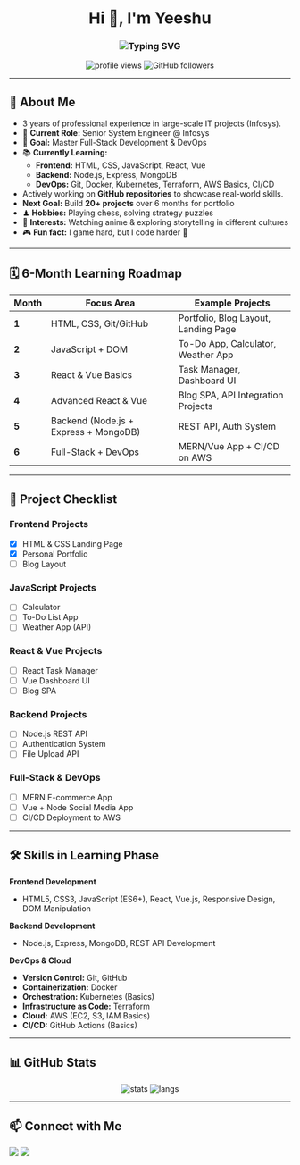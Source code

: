 <h1 align="center">Hi 👋, I'm Yeeshu</h1>
<h3 align="center">
  <img src="https://readme-typing-svg.demolab.com?font=Fira+Code&size=24&pause=1000&color=0078D7&width=440&lines=Aspiring+Full-Stack+Developer;DevOps+Enthusiast;Chess+Player+%26+Anime+Fan" alt="Typing SVG" />
</h3>

<p align="center">
 <img src="https://komarev.com/ghpvc/?username=dwivediyeeshu&label=Profile%20views&color=0e75b6&style=flat" alt="profile views" />
 <img src="https://img.shields.io/github/followers/dwivediyeeshu?label=Followers&style=social" alt="GitHub followers" />
</p>

---

## 🌟 About Me
-  3 years of professional experience in large-scale IT projects (Infosys).
- 💼 **Current Role:** Senior System Engineer @ Infosys 
- 🎯 **Goal:** Master Full-Stack Development & DevOps
- 📚 **Currently Learning:** 
   - **Frontend:** HTML, CSS, JavaScript, React, Vue 
   - **Backend:** Node.js, Express, MongoDB 
   - **DevOps:** Git, Docker, Kubernetes, Terraform, AWS Basics, CI/CD 
- Actively working on **GitHub repositories** to showcase real-world skills.  
- **Next Goal:** Build **20+ projects** over 6 months for portfolio
- ♟ **Hobbies:** Playing chess, solving strategy puzzles  
- 🎥 **Interests:** Watching anime & exploring storytelling in different cultures
- 🎮 **Fun fact:** I game hard, but I code harder  🎯  

---

## 🗓️ 6-Month Learning Roadmap

| Month | Focus Area | Example Projects |
|-------|------------|------------------|
| **1** | HTML, CSS, Git/GitHub | Portfolio, Blog Layout, Landing Page |
| **2** | JavaScript + DOM | To-Do App, Calculator, Weather App |
| **3** | React & Vue Basics | Task Manager, Dashboard UI |
| **4** | Advanced React & Vue | Blog SPA, API Integration Projects |
| **5** | Backend (Node.js + Express + MongoDB) | REST API, Auth System |
| **6** | Full-Stack + DevOps | MERN/Vue App + CI/CD on AWS |

---

## 🎯 Project Checklist

### **Frontend Projects**
- [x] HTML & CSS Landing Page 
- [x] Personal Portfolio 
- [ ] Blog Layout 

### **JavaScript Projects**
- [ ] Calculator 
- [ ] To-Do List App 
- [ ] Weather App (API) 

### **React & Vue Projects**
- [ ] React Task Manager 
- [ ] Vue Dashboard UI 
- [ ] Blog SPA 

### **Backend Projects**
- [ ] Node.js REST API 
- [ ] Authentication System 
- [ ] File Upload API 

### **Full-Stack & DevOps**
- [ ] MERN E-commerce App 
- [ ] Vue + Node Social Media App 
- [ ] CI/CD Deployment to AWS 

---

## 🛠 Skills in Learning Phase

**Frontend Development** 
- HTML5, CSS3, JavaScript (ES6+), React, Vue.js, Responsive Design, DOM Manipulation 

**Backend Development** 
- Node.js, Express, MongoDB, REST API Development 

**DevOps & Cloud** 
- **Version Control:** Git, GitHub 
- **Containerization:** Docker 
- **Orchestration:** Kubernetes (Basics) 
- **Infrastructure as Code:** Terraform 
- **Cloud:** AWS (EC2, S3, IAM Basics) 
- **CI/CD:** GitHub Actions (Basics) 

---

## 📊 GitHub Stats

<p align="center">
 <img src="https://github-readme-stats.vercel.app/api?username=dwivediyeeshu&show_icons=true&theme=radical" alt="stats" />
 <img src="https://github-readme-stats.vercel.app/api/top-langs/?username=dwivediyeeshu&layout=compact&theme=radical" alt="langs" />
</p>

---

## 📫 Connect with Me

<p align="left">
<a href="https://linkedin.com/in/yeeshu-dwivedi-30a151159" target="_blank"><img src="https://img.shields.io/badge/-LinkedIn-%230077B5?style=for-the-badge&logo=linkedin&logoColor=white"/></a>
<a href="mailto:yeeshuwork@gmail.com"><img src="https://img.shields.io/badge/Email-D14836?style=for-the-badge&logo=gmail&logoColor=white"/></a>
</p>
